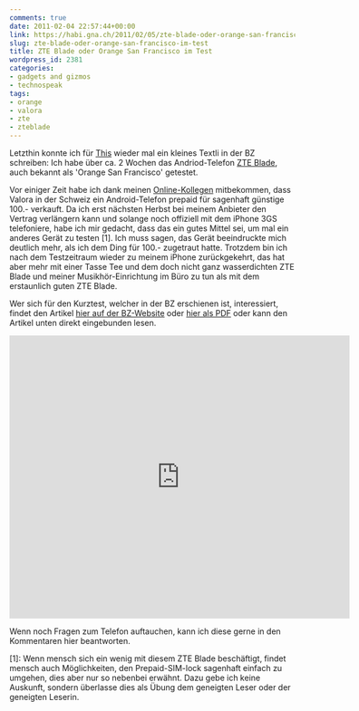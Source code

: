 ```yaml
---
comments: true
date: 2011-02-04 22:57:44+00:00
link: https://habi.gna.ch/2011/02/05/zte-blade-oder-orange-san-francisco-im-test/
slug: zte-blade-oder-orange-san-francisco-im-test
title: ZTE Blade oder Orange San Francisco im Test
wordpress_id: 2381
categories:
- gadgets and gizmos
- technospeak
tags:
- orange
- valora
- zte
- zteblade
---
```


Letzthin konnte ich für [This](http://www.borniert.com/) wieder mal ein kleines Textli in der BZ schreiben: Ich habe über ca. 2 Wochen das Andriod-Telefon [ZTE Blade](https://google.com/search?&q=zte+blade), auch bekannt als 'Orange San Francisco' getestet.

Vor einiger Zeit habe ich dank meinen [Online-Kollegen](http://identi.ca/habi/subscriptions) mitbekommen, dass Valora in der Schweiz ein Android-Telefon prepaid für sagenhaft günstige 100.- verkauft.
Da ich erst nächsten Herbst bei meinem Anbieter den Vertrag verlängern kann und solange noch offiziell mit dem iPhone 3GS telefoniere, habe ich mir gedacht, dass das ein gutes Mittel sei, um mal ein anderes Gerät zu testen [1].
Ich muss sagen, das Gerät beeindruckte mich deutlich mehr, als ich dem Ding für 100.- zugetraut hatte.
Trotzdem bin ich nach dem Testzeitraum wieder zu meinem iPhone zurückgekehrt, das hat aber mehr mit einer Tasse Tee und dem doch nicht ganz wasserdichten ZTE Blade und meiner Musikhör-Einrichtung im Büro zu tun als mit dem erstaunlich guten ZTE Blade.

Wer sich für den Kurztest, welcher in der BZ erschienen ist, interessiert, findet den Artikel [hier auf der BZ-Website](http://www.bernerzeitung.ch/digital/mobil/Wie-gut-kann-ein-Smartphone-fuer-100-Franken-sein/story/16744182) oder [hier als PDF](https://habi.gna.ch/wp-content/uploads/2011/02/BZ-Digital-SanFrancisco.pdf) oder kann den Artikel unten direkt eingebunden lesen.

<iframe src="https://docs.google.com/viewer?url=https://habi.gna.ch/wp-content/uploads/2011/02/BZ-Digital-SanFrancisco.pdf&amp;embedded=true" style="width:600px; height:500px;" frameborder="0"></iframe>

Wenn noch Fragen zum Telefon auftauchen, kann ich diese gerne in den Kommentaren hier beantworten.

[1]: Wenn mensch sich ein wenig mit diesem ZTE Blade beschäftigt, findet mensch auch Möglichkeiten, den Prepaid-SIM-lock sagenhaft einfach zu umgehen, dies aber nur so nebenbei erwähnt.
     Dazu gebe ich keine Auskunft, sondern überlasse dies als Übung dem geneigten Leser oder der geneigten Leserin.
